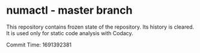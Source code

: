 # numactl - master branch

This repository contains frozen state of the repository.
Its history is cleared. It is used only for static code
analysis with Codacy.

Commit Time: 1691392381